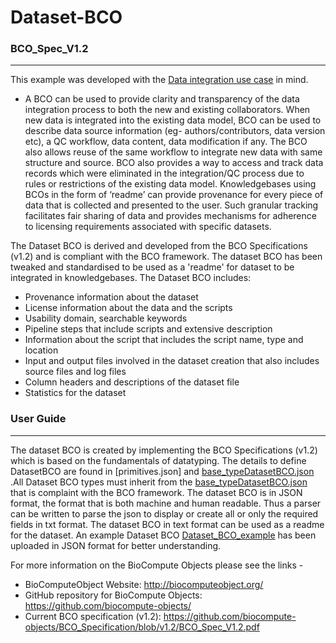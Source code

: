 Dataset-BCO
========================

### BCO_Spec_V1.2
-----------------
This example was developed with the [Data integration use case](https://github.com/biocompute-objects/BCO_Spec_V1.2/blob/master/BCO_Spec_V1.2.md#data-integration-use-case) in mind. 

* A BCO can be used to provide clarity and transparency of the data integration process to both the new and existing collaborators. When new data is integrated into the existing data model, BCO can be used to describe data source information (eg- authors/contributors, data version etc), a QC workflow, data content, data modification if any. The BCO also allows reuse of the same workflow to integrate new data with same structure and source. BCO also provides a way to access and track data records which were eliminated in the integration/QC process due to rules or restrictions of the existing data model. Knowledgebases using BCOs in the form of ‘readme’ can provide provenance for every piece of data that is collected and presented to the user. Such granular tracking facilitates fair sharing of data and provides mechanisms for adherence to licensing requirements associated with specific datasets.

The Dataset BCO is derived and developed from the BCO Specifications (v1.2) and is compliant with the BCO framework. The dataset BCO has been tweaked and standardised to be used as a 'readme' for dataset to be integrated in knowledgebases. The Dataset BCO includes:

* Provenance information about the dataset
* License information about the data and the scripts
* Usability domain, searchable keywords
* Pipeline steps that include scripts and extensive description
* Information about the script that includes the script name, type and location
* Input and output files involved in the dataset creation that also includes source files and log files
* Column headers and descriptions of the dataset file 
* Statistics for the dataset

### User Guide
--------------
The dataset BCO is created by implementing the BCO Specifications (v1.2) which is based on the fundamentals of datatyping. The details to define DatasetBCO are found in [primitives.json] and [base_typeDatasetBCO.json](https://github.com/biocompute-objects/Dataset-BCO/blob/master/base_typeDatasetBCO.json) .All Dataset BCO types must inherit from the [base_typeDatasetBCO.json](https://github.com/biocompute-objects/Dataset-BCO/blob/master/base_typeDatasetBCO.json) that is complaint with the BCO framework. The dataset BCO is in JSON format, the format that is both machine and human readable. Thus a parser can be written to parse the json to display or create all or only the required fields in txt format. The dataset BCO in text format can be used as a readme for the dataset. An example Dataset BCO [Dataset_BCO_example](https://github.com/biocompute-objects/Dataset-BCO/blob/master/Dataset_BCO_example) has been uploaded in JSON format for better understanding. 

For more information on the BioCompute Objects please see the links -
* BioComputeObject Website: http://biocomputeobject.org/
* GitHub repository for BioCompute Objects: https://github.com/biocompute-objects/
* Current BCO specification (v1.2): https://github.com/biocompute-objects/BCO_Specification/blob/v1.2/BCO_Spec_V1.2.pdf

